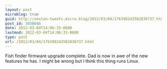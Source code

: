```yaml
---
layout: post
microblog: true
guid: http://vmstan-tweets.micro.blog/2012/03/04/176398243582836737.html
post_id: 3038046
date: 2012-03-04T14:06:33-0600
lastmod: 2012-03-04T14:06:33-0600
type: post
url: /2012/03/04/176398243582836737.html
---
```

Fish finder firmware upgrade complete. Dad is now in awe of the new features he has. I might be wrong but I think this thing runs Linux.
